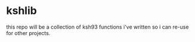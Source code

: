 # kshlib
this repo will be a collection of ksh93 functions i've written so i can re-use for other projects.
